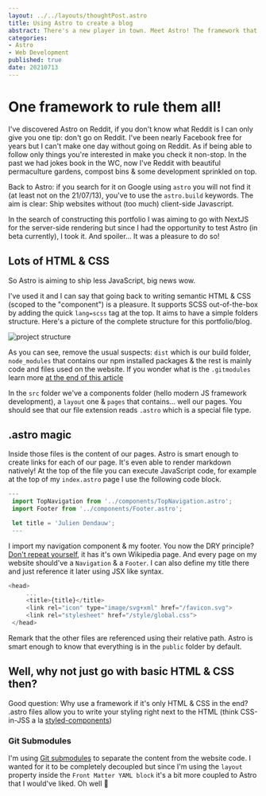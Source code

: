 ```yaml
---
layout: ../../layouts/thoughtPost.astro
title: Using Astro to create a blog
abstract: There's a new player in town. Meet Astro! The framework that allow you to use other frameworks! This site use it, this post explain how I did it so you can too!
categories: 
- Astro
- Web Development
published: true
date: 20210713
---
```

# One framework to rule them all!

I've discovered Astro on Reddit, if you don't know what Reddit is I can only give you one tip: don't go on Reddit. I've been nearly Facebook free for years but I can't make one day without going on Reddit. As if being able to follow only things you're interested in make you check it non-stop. In the past we had jokes book in the WC, now I've Reddit with beautiful permaculture gardens, compost bins & some development sprinkled on top.

Back to Astro: if you search for it on Google using `astro` you will not find it (at least not on the 21/07/13), you've to use the `astro.build` keywords. The aim is clear: Ship websites without (too much) client-side Javascript.

In the search of constructing this portfolio I was aiming to go with NextJS for the server-side rendering but since I had the opportunity to test Astro (in beta currently), I took it. And spoiler... It was a pleasure to do so!

## Lots of HTML & CSS
So Astro is aiming to ship less JavaScript, big news wow.

I've used it and I can say that going back to writing semantic HTML & CSS (scoped to the "component") is a pleasure. It supports SCSS out-of-the-box by adding the quick `lang=scss` tag at the top.
It aims to have a simple folders structure. Here's a picture of the complete structure for this portfolio/blog.

![project structure](/assets/images/blog_posts/00_astro/01_folderStructure.png "Dendauw.tech project structure")

As you can see, remove the usual suspects: `dist` which is our build folder, `node_modules` that contains our npm installed packages & the rest is mainly code and files used on the website. If you wonder what is the `.gitmodules` learn more [at the end of this article](#git-submodules)

In the `src` folder we've a components folder (hello modern JS framework development), a `layout` one & `pages` that contains... well our pages. You should see that our file extension reads `.astro` which is a special file type.

## .astro magic
Inside those files is the content of our pages. Astro is smart enough to create links for each of our page. It's even able to render markdown natively!
At the top of the file you can execute JavaScript code, for example at the top of my `index.astro` page I use the following code block.

```js
---
 import TopNavigation from '../components/TopNavigation.astro';
 import Footer from '../components/Footer.astro';

 let title = 'Julien Dendauw';
 ---
```

I import my navigation component & my footer. You now the DRY principle? [Don't repeat yourself](https://en.wikipedia.org/wiki/Don%27t_repeat_yourself), it has it's own Wikipedia page. And every page on my website should've a `Navigation` & a `Footer`. I can also define my title there and just reference it later using JSX like syntax.

```js
<head>
     ...
     <title>{title}</title>
     <link rel="icon" type="image/svg+xml" href="/favicon.svg">
     <link rel="stylesheet" href="/style/global.css">
 </head>
```

Remark that the other files are referenced using their relative path. Astro is smart enough to know that everything is in the `public` folder by default.

## Well, why not just go with basic HTML & CSS then?

Good question: Why use a framework if it's only HTML & CSS in the end? .astro files allow you to write your styling right next to the HTML (think CSS-in-JSS a la [styled-components](https://styled-components.com/))
### Git Submodules
I'm using [Git submodules](https://git-scm.com/book/en/v2/Git-Tools-Submodules) to separate the content from the website code. I wanted for it to be completely decoupled but since I'm using the `layout` property inside the `Front Matter YAML block` it's a bit more coupled to Astro that I would've liked. Oh well 🤷
